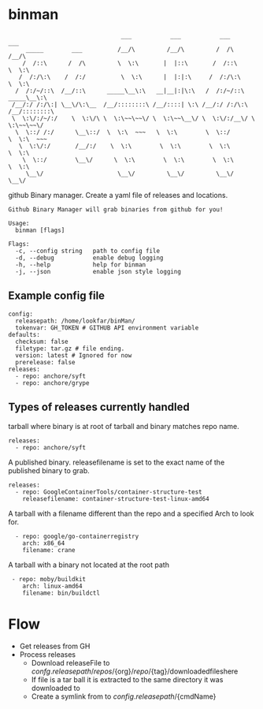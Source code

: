 # binman

```
                                ___           ___           ___           ___
     _____        ___          /__/\         /__/\         /  /\         /__/\
    /  /::\      /  /\         \  \:\       |  |::\       /  /::\        \  \:\
   /  /:/\:\    /  /:/          \  \:\      |  |:|:\     /  /:/\:\        \  \:\
  /  /:/~/::\  /__/::\      _____\__\:\   __|__|:|\:\   /  /:/~/::\   _____\__\:\
 /__/:/ /:/\:| \__\/\:\__  /__/::::::::\ /__/::::| \:\ /__/:/ /:/\:\ /__/::::::::\
 \  \:\/:/~/:/    \  \:\/\ \  \:\~~\~~\/ \  \:\~~\__\/ \  \:\/:/__\/ \  \:\~~\~~\/
  \  \::/ /:/      \__\::/  \  \:\  ~~~   \  \:\        \  \::/       \  \:\  ~~~
   \  \:\/:/       /__/:/    \  \:\        \  \:\        \  \:\        \  \:\
    \  \::/        \__\/      \  \:\        \  \:\        \  \:\        \  \:\
     \__\/                     \__\/         \__\/         \__\/         \__\/

```

github Binary manager. Create a yaml file of releases and locations.


```
Github Binary Manager will grab binaries from github for you!

Usage:
  binman [flags]

Flags:
  -c, --config string   path to config file
  -d, --debug           enable debug logging
  -h, --help            help for binman
  -j, --json            enable json style logging
```

## Example config file


```
config:
  releasepath: /home/lookfar/binMan/
  tokenvar: GH_TOKEN # GITHUB API environment variable
defaults:
  checksum: false
  filetype: tar.gz # file ending.
  version: latest # Ignored for now
  prerelease: false
releases:
  - repo: anchore/syft
  - repo: anchore/grype
 ```

## Types of releases currently handled

tarball where binary is at root of tarball and binary matches repo name.

```
releases:
  - repo: anchore/syft
```

A published binary. releasefilename is set to the exact name of the published binary to grab.
```
releases:
  - repo: GoogleContainerTools/container-structure-test
    releasefilename: container-structure-test-linux-amd64 

```

A tarball with a filename different than the repo and a specified Arch to look for.
```
  - repo: google/go-containerregistry
    arch: x86_64
    filename: crane
```

A tarball with a binary not located at the root path

```
 - repo: moby/buildkit
    arch: linux-amd64
    filename: bin/buildctl
```

# Flow

* Get releases from GH
* Process releases
  * Download releaseFile to ${confg.releasepath}/repos/${org}/${repo}/${tag}/downloadedfileshere
  * If file is a tar ball it is extracted to the same directory it was downloaded to
  * Create a symlink from to ${config.releasepath}/${cmdName}

